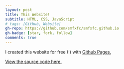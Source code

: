 ```yaml
---
layout: post
title: This Website!
subtitle: HTML, CSS, JavaScript
# tags: [Github, Website]
gh-repo: https://github.com/smfxfc/smfxfc.github.io
gh-badge: [star, fork, follow]
comments: true
---
```


I created this website for free (!) with [Github Pages.](https://pages.github.com/)

[View the source code here.](https://github.com/smfxfc/smfxfc.github.io/)
